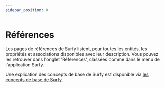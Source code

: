 ```yaml
---
sidebar_position: 0
---
```


# Références

Les pages de références de Surfy listent, pour toutes les entités, les propriétés et associations disponibles avec leur description.
Vous pouvez les retrouver dans l'onglet 'Références', classées comme dans le menu de l'application Surfy.

Une explication des concepts de base de Surfy est disponible via [les concepts de base de Surfy](/entities/api-schema-concepts).